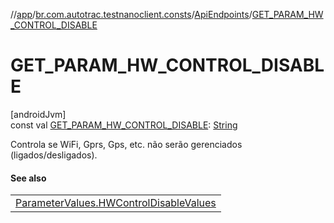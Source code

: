 //[app](../../../index.md)/[br.com.autotrac.testnanoclient.consts](../index.md)/[ApiEndpoints](index.md)/[GET_PARAM_HW_CONTROL_DISABLE](-g-e-t_-p-a-r-a-m_-h-w_-c-o-n-t-r-o-l_-d-i-s-a-b-l-e.md)

# GET_PARAM_HW_CONTROL_DISABLE

[androidJvm]\
const val [GET_PARAM_HW_CONTROL_DISABLE](-g-e-t_-p-a-r-a-m_-h-w_-c-o-n-t-r-o-l_-d-i-s-a-b-l-e.md): [String](https://kotlinlang.org/api/latest/jvm/stdlib/kotlin/-string/index.html)

Controla se WiFi, Gprs, Gps, etc. não serão gerenciados (ligados/desligados).

#### See also

| |
|---|
| [ParameterValues.HWControlDisableValues](../-parameter-values/-h-w-control-disable-values/index.md) |

